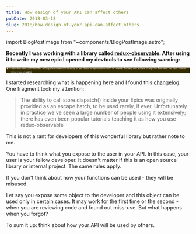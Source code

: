 ```yaml
---
title: How design of your API can affect others
pubDate: 2018-03-18
slug: 2018/how-design-of-your-api-can-affect-others
---
```


import BlogPostImage from "~components/BlogPostImage.astro";

**Recently I was working with a library called [redux-observable](https://redux-observable.js.org/).
After using it to write my new epic I opened my devtools to see following warning:**

![Error](../../assets/2018-03-18-error.jpg)

I started researching what is happening here and I found this [changelog](https://github.com/redux-observable/redux-observable/blob/master/CHANGELOG.md#features-1). One fragment
took my attention:

> The ability to call store.dispatch() inside your Epics was originally provided as an escape hatch, to be used rarely, if ever. Unfortunately in practice we've seen a large number of people using it extensively; there has even been popular tutorials teaching it as how you use redux-observable

This is not a rant for developers of this wonderful library but rather note to me.

You have to think what you expose to the user in your API.
In this case, your user is your fellow developer. It doesn't matter if this is an open source library
or internal project. The same rules apply.

If you don't think about how your functions can be used - they will be misused.

Let say you expose some object to the developer and this object can be used only in certain cases.
It may work for the first time or the second - when you are reviewing code and found out miss-use.
But what happens when you forgot?

To sum it up: think about how your API will be used by others.
